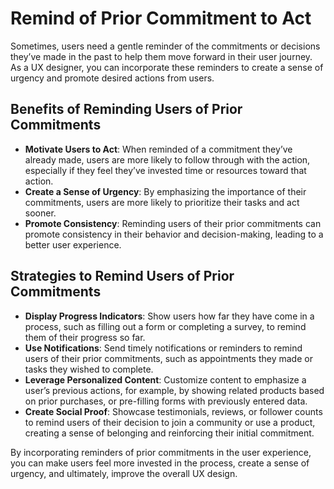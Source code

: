 # Remind of Prior Commitment to Act

Sometimes, users need a gentle reminder of the commitments or decisions they’ve made in the past to help them move forward in their user journey. As a UX designer, you can incorporate these reminders to create a sense of urgency and promote desired actions from users.

## Benefits of Reminding Users of Prior Commitments

- **Motivate Users to Act**: When reminded of a commitment they’ve already made, users are more likely to follow through with the action, especially if they feel they’ve invested time or resources toward that action.
- **Create a Sense of Urgency**: By emphasizing the importance of their commitments, users are more likely to prioritize their tasks and act sooner.
- **Promote Consistency**: Reminding users of their prior commitments can promote consistency in their behavior and decision-making, leading to a better user experience.

## Strategies to Remind Users of Prior Commitments

- **Display Progress Indicators**: Show users how far they have come in a process, such as filling out a form or completing a survey, to remind them of their progress so far.
- **Use Notifications**: Send timely notifications or reminders to remind users of their prior commitments, such as appointments they made or tasks they wished to complete.
- **Leverage Personalized Content**: Customize content to emphasize a user’s previous actions, for example, by showing related products based on prior purchases, or pre-filling forms with previously entered data.
- **Create Social Proof**: Showcase testimonials, reviews, or follower counts to remind users of their decision to join a community or use a product, creating a sense of belonging and reinforcing their initial commitment.

By incorporating reminders of prior commitments in the user experience, you can make users feel more invested in the process, create a sense of urgency, and ultimately, improve the overall UX design.
